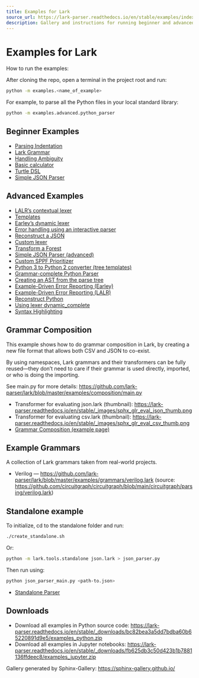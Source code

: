 ```yaml
---
title: Examples for Lark
source_url: https://lark-parser.readthedocs.io/en/stable/examples/index.html
description: Gallery and instructions for running beginner and advanced Lark parser examples, grammar composition, example grammars, and a standalone example.
---
```


# Examples for Lark

How to run the examples:

After cloning the repo, open a terminal in the project root and run:

```bash
python -m examples.<name_of_example>
```

For example, to parse all the Python files in your local standard library:

```bash
python -m examples.advanced.python_parser
```

## Beginner Examples

- [Parsing Indentation](https://lark-parser.readthedocs.io/en/stable/examples/indented_tree.html#sphx-glr-examples-indented-tree-py)
- [Lark Grammar](https://lark-parser.readthedocs.io/en/stable/examples/lark_grammar.html#sphx-glr-examples-lark-grammar-py)
- [Handling Ambiguity](https://lark-parser.readthedocs.io/en/stable/examples/fruitflies.html#sphx-glr-examples-fruitflies-py)
- [Basic calculator](https://lark-parser.readthedocs.io/en/stable/examples/calc.html#sphx-glr-examples-calc-py)
- [Turtle DSL](https://lark-parser.readthedocs.io/en/stable/examples/turtle_dsl.html#sphx-glr-examples-turtle-dsl-py)
- [Simple JSON Parser](https://lark-parser.readthedocs.io/en/stable/examples/json_parser.html#sphx-glr-examples-json-parser-py)

## Advanced Examples

- [LALR’s contextual lexer](https://lark-parser.readthedocs.io/en/stable/examples/advanced/conf_lalr.html#sphx-glr-examples-advanced-conf-lalr-py)
- [Templates](https://lark-parser.readthedocs.io/en/stable/examples/advanced/templates.html#sphx-glr-examples-advanced-templates-py)
- [Earley’s dynamic lexer](https://lark-parser.readthedocs.io/en/stable/examples/advanced/conf_earley.html#sphx-glr-examples-advanced-conf-earley-py)
- [Error handling using an interactive parser](https://lark-parser.readthedocs.io/en/stable/examples/advanced/error_handling.html#sphx-glr-examples-advanced-error-handling-py)
- [Reconstruct a JSON](https://lark-parser.readthedocs.io/en/stable/examples/advanced/reconstruct_json.html#sphx-glr-examples-advanced-reconstruct-json-py)
- [Custom lexer](https://lark-parser.readthedocs.io/en/stable/examples/advanced/custom_lexer.html#sphx-glr-examples-advanced-custom-lexer-py)
- [Transform a Forest](https://lark-parser.readthedocs.io/en/stable/examples/advanced/tree_forest_transformer.html#sphx-glr-examples-advanced-tree-forest-transformer-py)
- [Simple JSON Parser (advanced)](https://lark-parser.readthedocs.io/en/stable/examples/advanced/_json_parser.html#sphx-glr-examples-advanced-json-parser-py)
- [Custom SPPF Prioritizer](https://lark-parser.readthedocs.io/en/stable/examples/advanced/prioritizer.html#sphx-glr-examples-advanced-prioritizer-py)
- [Python 3 to Python 2 converter (tree templates)](https://lark-parser.readthedocs.io/en/stable/examples/advanced/py3to2.html#sphx-glr-examples-advanced-py3to2-py)
- [Grammar-complete Python Parser](https://lark-parser.readthedocs.io/en/stable/examples/advanced/python_parser.html#sphx-glr-examples-advanced-python-parser-py)
- [Creating an AST from the parse tree](https://lark-parser.readthedocs.io/en/stable/examples/advanced/create_ast.html#sphx-glr-examples-advanced-create-ast-py)
- [Example-Driven Error Reporting (Earley)](https://lark-parser.readthedocs.io/en/stable/examples/advanced/error_reporting_earley.html#sphx-glr-examples-advanced-error-reporting-earley-py)
- [Example-Driven Error Reporting (LALR)](https://lark-parser.readthedocs.io/en/stable/examples/advanced/error_reporting_lalr.html#sphx-glr-examples-advanced-error-reporting-lalr-py)
- [Reconstruct Python](https://lark-parser.readthedocs.io/en/stable/examples/advanced/reconstruct_python.html#sphx-glr-examples-advanced-reconstruct-python-py)
- [Using lexer dynamic_complete](https://lark-parser.readthedocs.io/en/stable/examples/advanced/dynamic_complete.html#sphx-glr-examples-advanced-dynamic-complete-py)
- [Syntax Highlighting](https://lark-parser.readthedocs.io/en/stable/examples/advanced/qscintilla_json.html#sphx-glr-examples-advanced-qscintilla-json-py)

## Grammar Composition

This example shows how to do grammar composition in Lark, by creating a new file format that allows both CSV and JSON to co-exist.

By using namespaces, Lark grammars and their transformers can be fully reused—they don’t need to care if their grammar is used directly, imported, or who is doing the importing.

See main.py for more details: https://github.com/lark-parser/lark/blob/master/examples/composition/main.py

- Transformer for evaluating json.lark (thumbnail): https://lark-parser.readthedocs.io/en/stable/_images/sphx_glr_eval_json_thumb.png
- Transformer for evaluating csv.lark (thumbnail): https://lark-parser.readthedocs.io/en/stable/_images/sphx_glr_eval_csv_thumb.png
- [Grammar Composition (example page)](https://lark-parser.readthedocs.io/en/stable/examples/composition/main.html#sphx-glr-examples-composition-main-py)

## Example Grammars

A collection of Lark grammars taken from real-world projects.

- Verilog — https://github.com/lark-parser/lark/blob/master/examples/grammars/verilog.lark (source: https://github.com/circuitgraph/circuitgraph/blob/main/circuitgraph/parsing/verilog.lark)

## Standalone example

To initialize, cd to the standalone folder and run:

```bash
./create_standalone.sh
```

Or:

```bash
python -m lark.tools.standalone json.lark > json_parser.py
```

Then run using:

```bash
python json_parser_main.py <path-to.json>
```

- [Standalone Parser](https://lark-parser.readthedocs.io/en/stable/examples/standalone/json_parser_main.html#sphx-glr-examples-standalone-json-parser-main-py)

## Downloads

- Download all examples in Python source code: https://lark-parser.readthedocs.io/en/stable/_downloads/bc82bea3a5dd7bdba60b65220891d9e5/examples_python.zip
- Download all examples in Jupyter notebooks: https://lark-parser.readthedocs.io/en/stable/_downloads/fb625db3c50d423b1b7881136ffdeec8/examples_jupyter.zip

Gallery generated by Sphinx-Gallery: https://sphinx-gallery.github.io/
